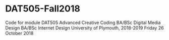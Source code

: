 # DAT505-Fall2018

Code for module DAT505 Advanced Creative Coding
BA/BSc Digital Media Design
BA/BSc Internet Design
University of Plymouth, 2018-2019
Friday 26 October 2018
